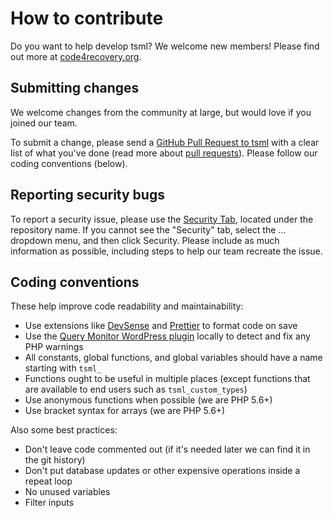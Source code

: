 # How to contribute

Do you want to help develop tsml? We welcome new members! Please find out more at [code4recovery.org](https://code4recovery.org).

## Submitting changes

We welcome changes from the community at large, but would love if you joined our team.

To submit a change, please send a [GitHub Pull Request to tsml](https://github.com/code4recovery/12-step-meeting-list/pull/new/master) with a clear list of what you've done (read more about [pull requests](http://help.github.com/pull-requests/)).  Please follow our coding conventions (below).

## Reporting security bugs

To report a security issue, please use the [Security Tab](https://github.com/code4recovery/12-step-meeting-list/security), located under the repository name. If you cannot see the "Security" tab, select the ... dropdown menu, and then click Security. Please include as much information as possible, including steps to help our team recreate the issue.

## Coding conventions

These help improve code readability and maintainability:

- Use extensions like [DevSense](https://www.devsense.com) and [Prettier](https://prettier.io/) to format code on save
- Use the [Query Monitor WordPress plugin](https://wordpress.org/plugins/query-monitor/) locally to detect and fix any PHP warnings
- All constants, global functions, and global variables should have a name starting with `tsml_`
- Functions ought to be useful in multiple places (except functions that are available to end users such as `tsml_custom_types`)
- Use anonymous functions when possible (we are PHP 5.6+)
- Use bracket syntax for arrays (we are PHP 5.6+)

Also some best practices:

- Don't leave code commented out (if it's needed later we can find it in the git history)
- Don't put database updates or other expensive operations inside a repeat loop
- No unused variables
- Filter inputs


